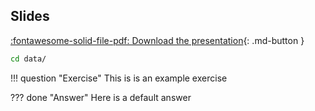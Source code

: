 ## Slides
[:fontawesome-solid-file-pdf: Download the presentation](../assets/pdf/introduction.pdf){: .md-button }

```sh title="change-dir.sh"
cd data/
```

!!! question "Exercise" 
    This is is an example exercise

??? done "Answer"
    Here is a default answer
